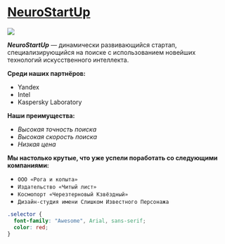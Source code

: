 # [NeuroStartUp](https://netology.ru/development)

![](https://netology-code.github.io/git-homeworks/introduction/assets/logo.png)

***NeuroStartUp*** — динамически развивающийся стартап, специализирующийся на поиске с использованием 
 новейших технологий искусственного интеллекта.

 **Среди наших партнёров:**
* Yandex
* Intel
* Kaspersky Laboratory

**Наши преимущества:**
* *Высокая точность поиска*
* *Высокая скорость поиска*
* *Низкая цена*

**Мы настолько крутые, что уже успели поработать со следующими компаниями:**

*  `ООО «Рога и копыта»`
*  `Издательство «Читый лист»`
*  `Космопорт «Черезтерновый Кзвёздный»`
*  `Дизайн-студия имени Слишком Известного Персонажа`

```css
.selector {
  font-family: "Awesome", Arial, sans-serif;
  color: red;
}
```
